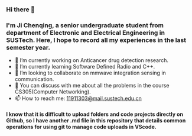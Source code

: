 ### Hi there 👋
### I'm Ji Chenqing, a senior undergraduate student from department of Electronic and Electrical Engineering in SUSTech. Here, I hope to record all my experiences in the last semester year.

- 🔭 I’m currently working on Anticancer drug detection research.
- 🌱 I’m currently learning Software Defined Radio and C++.
- 👯 I’m looking to collaborate on mmwave integration sensing in communication.
- 💬 You can discuss with me about all the problems in the course CS305(Computer Networking).
- 📫 How to reach me: 11911303@mail.sustech.edu.cn

#### I know that it is difficult to upload folders and code projects directly on Github, so I have another .md file in this repository that details common operations for using git to manage code uploads in VScode.
